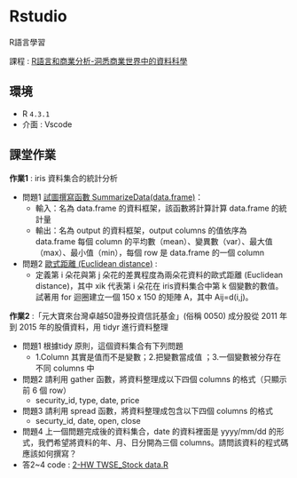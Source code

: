 # Rstudio
R語言學習

課程 : [R語言和商業分析-洞悉商業世界中的資料科學](https://hahow.in/courses/5b0c13932ea496001e2387b9)

## 環境
* R `4.3.1`
* 介面 : Vscode

## 課堂作業 
**作業1** : iris 資料集合的統計分析 
* 問題1 [試圖撰寫函數 SummarizeData(data.frame)](https://github.com/cyyW/Rstudio/blob/main/ch2/1-homework.R)：
  * 輸入：名為 data.frame 的資料框架，該函數將計算計算 data.frame 的統計量
  * 輸出：名為 output 的資料框架，output columns 的值依序為 data.frame 每個 column 的平均數（mean）、變異數（var）、最大值（max）、最小值（min），每個 row 是 data.frame 的一個 column
* 問題2 [歐式距離 (Euclidean distance)](https://github.com/cyyW/Rstudio/blob/main/ch2/1-homework2.R) :
  * 定義第 i 朵花與第 j 朵花的差異程度為兩朵花資料的歐式距離 (Euclidean distance)，其中 xik 代表第 i 朵花在 iris資料集合中第 k 個變數的數值。試著用 for 迴圈建立一個 150 x 150 的矩陣 A，其中 Aij=d(i,j)。
 
**作業2** :「元大寶來台灣卓越50證券投資信託基金」(俗稱 0050) 成分股從 2011 年到 2015 年的股價資料，用 tidyr 進行資料整理
* 問題1 根據tidy 原則，這個資料集合有下列問題
  * 1.Column 其實是值而不是變數；2.把變數當成值 ；3.一個變數被分存在不同 columns 中
* 問題2 請利用 gather 函數，將資料整理成以下四個 columns 的格式（只顯示前 6 個 row）
  * security_id, type, date, price
* 問題3 請利用 spread 函數，將資料整理成包含以下四個 columns 的格式
  * securty_id, date, open, close
* 問題4 上一個問題完成後的資料集合，date 的資料裡面是 yyyy/mm/dd 的形式，我們希望將資料的年、月、日分開為三個 columns。請問該資料的程式碼應該如何撰寫？
* 答2~4 code : [2-HW TWSE_Stock data.R](https://github.com/cyyW/Rstudio/blob/main/ch3/2-HW%20TWSE_Stock%20data.R)
